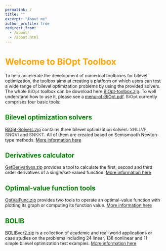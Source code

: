 ```yaml
---
permalink: /
title: ""
excerpt: "About me"
author_profile: true
redirect_from: 
  - /about/
  - /about.html
---
```

 
<span style="color:orange">Welcome to BiOpt Toolbox</span>
=== 
To help accelerate the development of numerical toolboxes for bilevel optimization, the toolbox aims at creating a platform on which users can test a wide range of bilevel optimization problems by using the provided solvers. The whole <span style="color:grey">**BiOpt**</span> toolbox can be  download here [BiOpt-toolbox.zip](\files\BiOpt-toolbox.zip). To well understand how to use it, please see a [menu-of-BiOpt.pdf](\files\menu-of-BiOpt.pdf).  <span style="color:grey">**BiOpt**</span> currently comprises four basic tools:

<span style="color:green">Bilevel optimization solvers </span> 
---
[BiOpt-Solvers.zip](\files\BiOpt-Solvers.zip) contains three bilevel optimization solvers: <span style="color:grey">**SNLLVF**</span>, <span style="color:grey">**SNQVI**</span>  and <span style="color:grey">**SNKKT**</span>. All of them are created based on Semismooth Newton-type methods.  [More information here](https://biopt.github.io/solvers/) 

<span style="color:green">Derivatives calculator </span>  
---
[GetDerivatives.zip](\files\GetDerivatives.zip) provides a tool to calculate the first, second and third order derivatives of a single/set-valued function. [More information here](https://biopt.github.io/getderivatives/) 

<span style="color:green">Optimal-value function tools </span>   
---
[OptValFunc.zip](\files\OptValFunc.zip) provides two tools to operate an optimal-value function with plotting  its graph or computing its function value.  [More information here](https://biopt.github.io/valuefunc/) 

<span style="color:green">BOLIB </span>   
---
[BOLIBver2.zip](\files\BOLIBver2.zip) is a collection of academic and real-world applications or case studies on the problems including 24 linear, 138 nonlinear and 11 simple bilevel optimization test examples. [More information here](https://biopt.github.io/bolib/) 
